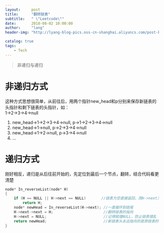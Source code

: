 ```yaml
---
layout:     post
title:      "翻转链表"
subtitle:   " \"Leetcode\""
date:       2018-08-02 10:00:00
author:     "lang"
header-img: "http://lyang-blog-pics.oss-cn-shanghai.aliyuncs.com/post-bg-2017/0330/170330.jpg"

catalog: true
tags:
    - Tech
---
```


> 非递归与递归

# 非递归方式

这种方式思想很简单，从前往后，用两个指针new_head和p分别来保存新链表的头指针和剩下链表的头指针，如：  
1->2->3->4->null  
1. new_head->1->2->3->4->null, p->1->2->3->4->null  
2. new_head->1->null, p->2->3->4->null  
3. new_head->1->2->null, p->3->4->null  
4. ...

# 递归方式

刚好相反，递归是从后往前开始的，先定位到最后一个节点，翻转，结合代码看更清楚

```cpp
node* In_reverseList(node* H)
{
    if (H == NULL || H->next == NULL)       //链表为空直接返回，而H->next为空是递归基
        return H;
    node* newHead = In_reverseList(H->next); //一直循环到链尾
    H->next->next = H;                       //翻转链表的指向
    H->next = NULL;                          //记得赋值NULL，防止链表错乱
    return newHead;                          //新链表头永远指向的是原链表的链尾
}
```